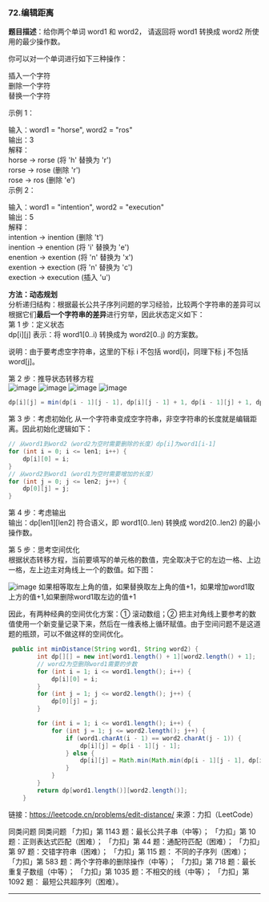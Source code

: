 ### 72.编辑距离
**题目描述**：给你两个单词 word1 和 word2， 请返回将 word1 转换成 word2 所使用的最少操作数。  

你可以对一个单词进行如下三种操作：  

插入一个字符   
删除一个字符   
替换一个字符   
 

示例 1：  

输入：word1 = "horse", word2 = "ros"  
输出：3  
解释：  
horse -> rorse (将 'h' 替换为 'r')  
rorse -> rose (删除 'r')  
rose -> ros (删除 'e')  
示例 2：  

输入：word1 = "intention", word2 = "execution"  
输出：5  
解释：   
intention -> inention (删除 't')   
inention -> enention (将 'i' 替换为 'e')  
enention -> exention (将 'n' 替换为 'x')  
exention -> exection (将 'n' 替换为 'c')  
exection -> execution (插入 'u')  

**方法：动态规划**       
分析递归结构：根据最长公共子序列问题的学习经验，比较两个字符串的差异可以 根据它们**最后一个字符串的差异**进行穷举，因此状态定义如下：     
第 1 步：定义状态      
dp[i][j] 表示：将 word1[0..i) 转换成为 word2[0..j) 的方案数。        

说明：由于要考虑空字符串，这里的下标 i 不包括 word[i]，同理下标 j 不包括 word[j]。        

第 2 步：推导状态转移方程    
![image](https://github.com/CNwxp/algorithm/assets/48647632/0eb02067-1218-4329-8b60-0398d5b01ef6)
![image](https://github.com/CNwxp/algorithm/assets/48647632/99b41062-5157-4dea-a676-1765333b4a9d)
![image](https://github.com/CNwxp/algorithm/assets/48647632/40ba9dc6-c9eb-4582-a1ef-1023a9e7e9d8)
![image](https://github.com/CNwxp/algorithm/assets/48647632/5c5afbd7-1801-4bdc-bf23-f18035486f78)
```java
dp[i][j] = min(dp[i - 1][j - 1], dp[i][j - 1] + 1, dp[i - 1][j] + 1, dp[i - 1][j - 1] + 1)
```
第 3 步：考虑初始化
从一个字符串变成空字符串，非空字符串的长度就是编辑距离。因此初始化逻辑如下：
```java
// 从word1到word2（word2为空时需要删除的长度）dp[i]为word1[i-1]
for (int i = 0; i <= len1; i++) {
    dp[i][0] = i;
}
// 从word2到word1（word1为空时需要增加的长度）
for (int j = 0; j <= len2; j++) {
    dp[0][j] = j;
}
```
第 4 步：考虑输出     
输出：dp[len1][len2] 符合语义，即 word1[0..len) 转换成 word2[0..len2) 的最小操作数。

第 5 步：思考空间优化          
根据状态转移方程，当前要填写的单元格的数值，完全取决于它的左边一格、上边一格，左上边主对角线上一个的数值。如下图：


![image](https://github.com/CNwxp/algorithm/assets/48647632/dd498b69-2d5b-4a0a-8e13-792dae214f5b)
如果相等取左上角的值，如果替换取左上角的值+1，如果增加word1取上方的值+1,如果删除word1取左边的值+1

因此，有两种经典的空间优化方案：① 滚动数组；② 把主对角线上要参考的数值使用一个新变量记录下来，然后在一维表格上循环赋值。由于空间问题不是这道题的瓶颈，可以不做这样的空间优化。

```java
 public int minDistance(String word1, String word2) {
        int dp[][] = new int[word1.length() + 1][word2.length() + 1];
        // word2为空删除word1需要的步数      
        for (int i = 1; i <= word1.length(); i++) {
            dp[i][0] = i;
        }
        for (int j = 1; j <= word2.length(); j++) {
            dp[0][j] = j;
        }

        for (int i = 1; i <= word1.length(); i++) {
            for (int j = 1; j <= word2.length(); j++) {
                if (word1.charAt(i - 1) == word2.charAt(j - 1)) {
                    dp[i][j] = dp[i - 1][j - 1];
                } else {
                    dp[i][j] = Math.min(Math.min(dp[i - 1][j - 1], dp[i - 1][j]), dp[i][j - 1])+1;
                }
            }
        }
        return dp[word1.length()][word2.length()];
    }

```
链接：https://leetcode.cn/problems/edit-distance/
来源：力扣（LeetCode）

同类问题
同类问题
「力扣」第 1143 题：最长公共子串（中等）；
「力扣」第 10 题：正则表达式匹配（困难）；
「力扣」第 44 题：通配符匹配（困难）；
「力扣」第 97 题：交错字符串（困难）；
「力扣」第 115 题： 不同的子序列（困难）；
「力扣」第 583 题：两个字符串的删除操作（中等）；
「力扣」第 718 题：最长重复子数组（中等）；
「力扣」第 1035 题：不相交的线（中等）；
「力扣」第 1092 题： 最短公共超序列（困难）。

----------------------------------------------------------------------------------------------------------------------
